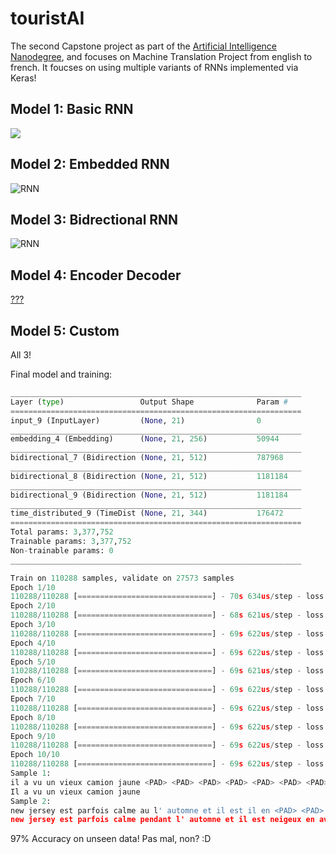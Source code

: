 # touristAI

The second Capstone project as part of the [Artificial Intelligence Nanodegree](https://www.udacity.com/course/artificial-intelligence-nanodegree--nd889), and focuses on Machine Translation Project from english to french. It foucses on using multiple variants of RNNs implemented via Keras!

## Model 1: Basic RNN

![](images/rnn.png)

## Model 2: Embedded RNN

![RNN](images/embedding.png)

## Model 3: Bidrectional RNN

![RNN](images/bidirectional.png)

## Model 4: Encoder Decoder

[???](https://github.com/google/seq2seq)

## Model 5: Custom

All 3!

Final model and training:

```python
_________________________________________________________________
Layer (type)                 Output Shape              Param #   
=================================================================
input_9 (InputLayer)         (None, 21)                0         
_________________________________________________________________
embedding_4 (Embedding)      (None, 21, 256)           50944     
_________________________________________________________________
bidirectional_7 (Bidirection (None, 21, 512)           787968    
_________________________________________________________________
bidirectional_8 (Bidirection (None, 21, 512)           1181184   
_________________________________________________________________
bidirectional_9 (Bidirection (None, 21, 512)           1181184   
_________________________________________________________________
time_distributed_9 (TimeDist (None, 21, 344)           176472    
=================================================================
Total params: 3,377,752
Trainable params: 3,377,752
Non-trainable params: 0
_________________________________________________________________

Train on 110288 samples, validate on 27573 samples
Epoch 1/10
110288/110288 [==============================] - 70s 634us/step - loss: 2.4100 - acc: 0.5148 - val_loss: nan - val_acc: 0.6534
Epoch 2/10
110288/110288 [==============================] - 68s 621us/step - loss: 0.9249 - acc: 0.7439 - val_loss: nan - val_acc: 0.8198
Epoch 3/10
110288/110288 [==============================] - 69s 622us/step - loss: 0.4829 - acc: 0.8567 - val_loss: nan - val_acc: 0.8862
Epoch 4/10
110288/110288 [==============================] - 69s 622us/step - loss: 0.3154 - acc: 0.9034 - val_loss: nan - val_acc: 0.9186
Epoch 5/10
110288/110288 [==============================] - 69s 621us/step - loss: 0.2395 - acc: 0.9257 - val_loss: nan - val_acc: 0.9315
Epoch 6/10
110288/110288 [==============================] - 69s 622us/step - loss: 0.1977 - acc: 0.9380 - val_loss: nan - val_acc: 0.9458
Epoch 7/10
110288/110288 [==============================] - 69s 622us/step - loss: 0.1645 - acc: 0.9490 - val_loss: nan - val_acc: 0.9522
Epoch 8/10
110288/110288 [==============================] - 69s 622us/step - loss: 0.1409 - acc: 0.9566 - val_loss: nan - val_acc: 0.9528
Epoch 9/10
110288/110288 [==============================] - 69s 622us/step - loss: 0.1273 - acc: 0.9610 - val_loss: nan - val_acc: 0.9591
Epoch 10/10
110288/110288 [==============================] - 69s 622us/step - loss: 0.1176 - acc: 0.9643 - val_loss: nan - val_acc: 0.9670
Sample 1:
il a vu un vieux camion jaune <PAD> <PAD> <PAD> <PAD> <PAD> <PAD> <PAD> <PAD> <PAD> <PAD> <PAD> <PAD> <PAD> <PAD>
Il a vu un vieux camion jaune
Sample 2:
new jersey est parfois calme au l' automne et il est il en <PAD> <PAD> <PAD> <PAD> <PAD> <PAD> <PAD> <PAD>
new jersey est parfois calme pendant l' automne et il est neigeux en avril <PAD> <PAD> <PAD> <PAD> <PAD> <PAD> <PAD>
```

97% Accuracy on unseen data! Pas mal, non? :D
